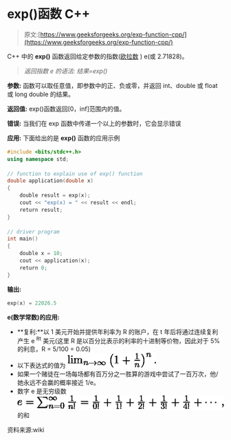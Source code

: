 # exp()函数 C++

> 原文:[https://www.geeksforgeeks.org/exp-function-cpp/](https://www.geeksforgeeks.org/exp-function-cpp/)

C++ 中的 **exp()** 函数返回给定参数的指数([欧拉数](https://en.wikipedia.org/wiki/E_(mathematical_constant)) ) e(或 2.71828)。

> *返回指数 e 的语法:
> 结果=exp()*

**参数:**
函数可以取任意值，即参数中的正、负或零，并返回 int、double 或 float 或 long double 的结果。

**返回值:**
exp()函数返回[0，inf]范围内的值。

**错误:**
当我们在 exp 函数中传递一个以上的参数时，它会显示错误

**应用:**
下面给出的是 **exp()** 函数的应用示例

```cpp
#include <bits/stdc++.h>
using namespace std;

// function to explain use of exp() function
double application(double x)
{
    double result = exp(x);
    cout << "exp(x) = " << result << endl;
    return result;
}

// driver program
int main()
{
    double x = 10;
    cout << application(x);
    return 0;
}
```

**输出:**

```cpp
exp(x) = 22026.5

```

**e(数学常数)的应用:**

*   **复利:**以 1 美元开始并提供年利率为 R 的账户，在 t 年后将通过连续复利产生 e <sup>Rt</sup> 美元(这里 R 是以百分比表示的利率的十进制等价物，因此对于 5%的利息，R = 5/100 = 0.05)
*   以下表达式的值为
    ![\lim _{n\to \infty }\left(1+{\frac {1}{n}}\right)^{n}.](img/658b0cd81f368a0ab63abc8d6fbb3409.png "Rendered by QuickLaTeX.com")
*   如果一个赌徒在一场每场都有百万分之一胜算的游戏中尝试了一百万次，他/她永远不会赢的概率接近 1/e。
*   数字 e 是无穷级数
    ![e=\sum _{n=0}^{\infty }{\frac {1}{n!}}={\frac {1}{0!}}+{\frac {1}{1!}}+{\frac {1}{2!}}+{\frac {1}{3!}}+{\frac {1}{4!}}+\cdots \,,](img/a17e9c8328dd7dbc141605be52946d0f.png "Rendered by QuickLaTeX.com")的和

资料来源:wiki
